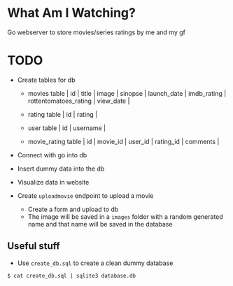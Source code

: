 # What Am I Watching?

Go webserver to store movies/series ratings by me and my gf

# TODO

- Create tables for db

	- movies table
      | id | title | image | sinopse | launch_date | imdb_rating | rottentomatoes_rating | view_date |

	- rating table
      | id | rating |

	- user table
	  | id | username |

	- movie_rating table
	  | id | movie_id | user_id | rating_id | comments |

- Connect with go into db
- Insert dummy data into the db
- Visualize data in website

- Create `uploadmovie` endpoint to upload a movie
  - Create a form and upload to db
  - The image will be saved in a `images` folder with a random generated name and that name will be saved in the database


## Useful stuff

- Use `create_db.sql` to create a clean dummy database

```console
$ cat create_db.sql | sqlite3 database.db
```

